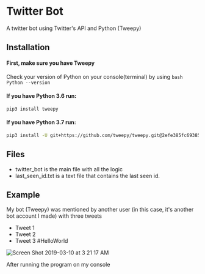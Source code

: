 

# Twitter Bot

A twitter bot using Twitter's API and Python (Tweepy)

## Installation

#### First, make sure you have Tweepy
Check your version of Python on your console(terminal) by using ```bash Python --version ```

#### If you have Python 3.6 run:
```
pip3 install tweepy
```

#### If you have Python 3.7 run: 
```bash
pip3 install -U git+https://github.com/tweepy/tweepy.git@2efe385fc69385b57733f747ee62e6be12a1338b
```
## Files

* twitter_bot is the main file with all the logic
* last_seen_id.txt is a text file that contains the last seen id. 

## Example

My bot (Tweepy) was mentioned by another user (in this case, it's another bot account I made) with three tweets
* Tweet 1
* Tweet 2
* Tweet 3 #HelloWorld

![Screen Shot 2019-03-10 at 3 21 17 AM](https://user-images.githubusercontent.com/37157448/54082456-26a78400-42e4-11e9-9303-14ab6f36fbf8.png)

After running the program on my console




